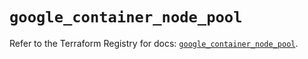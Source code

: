 # `google_container_node_pool`

Refer to the Terraform Registry for docs: [`google_container_node_pool`](https://registry.terraform.io/providers/hashicorp/google/6.11.0/docs/resources/container_node_pool).

